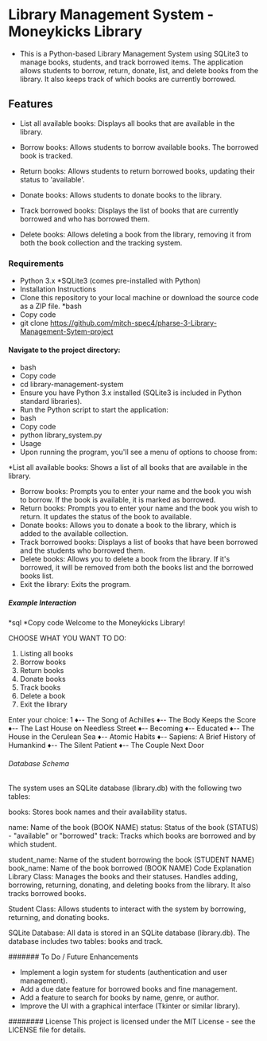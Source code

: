 # Library Management System - Moneykicks Library

* This is a Python-based Library Management System using SQLite3 to manage books, students, and track borrowed items. The application allows students to borrow, return, donate, list, and delete books from the library. It also keeps track of which books are currently borrowed.

## Features
* List all available books: Displays all books that are available in the library.
* Borrow books: Allows students to borrow available books. The borrowed book is tracked.
* Return books: Allows students to return borrowed books, updating their status to 'available'.

* Donate books: Allows students to donate books to the library.
* Track borrowed books: Displays the list of books that are currently borrowed and who has borrowed them.
* Delete books: Allows deleting a book from the library, removing it from both the book collection and the tracking system.

### Requirements
* Python 3.x
*SQLite3 (comes pre-installed with Python)
* Installation Instructions
* Clone this repository to your local machine or download the source code as a ZIP file.
*bash
* Copy code
* git clone https://github.com/mitch-spec4/pharse-3-Library-Management-Sytem-project

#### Navigate to the project directory:
* bash
* Copy code
* cd library-management-system
* Ensure you have Python 3.x installed (SQLite3 is included in Python standard libraries).
* Run the Python script to start the application:
* bash
* Copy code
* python library_system.py
* Usage
* Upon running the program, you'll see a menu of options to choose from:

*List all available books: Shows a list of all books that are available in the library.
* Borrow books: Prompts you to enter your name and the book you wish to borrow. If the book is available, it is marked as borrowed.
* Return books: Prompts you to enter your name and the book you wish to return. It updates the status of the book to available.
* Donate books: Allows you to donate a book to the library, which is added to the available collection.
* Track borrowed books: Displays a list of books that have been borrowed and the students who borrowed them.
* Delete books: Allows you to delete a book from the library. If it's borrowed, it will be removed from both the books list and the borrowed books list.
* Exit the library: Exits the program.

##### Example Interaction
*sql
*Copy code
   Welcome to the Moneykicks Library!

CHOOSE WHAT YOU WANT TO DO:
1. Listing all books
2. Borrow books
3. Return books
4. Donate books
5. Track books
6. Delete a book
7. Exit the library

Enter your choice: 1
♦-- The Song of Achilles
♦-- The Body Keeps the Score
♦-- The Last House on Needless Street
♦-- Becoming
♦-- Educated
♦-- The House in the Cerulean Sea
♦-- Atomic Habits
♦-- Sapiens: A Brief History of Humankind
♦-- The Silent Patient
♦-- The Couple Next Door

###### Database Schema
The system uses an SQLite database (library.db) with the following two tables:

books: Stores book names and their availability status.

name: Name of the book (BOOK NAME)
status: Status of the book (STATUS) - "available" or "borrowed"
track: Tracks which books are borrowed and by which student.

student_name: Name of the student borrowing the book (STUDENT NAME)
book_name: Name of the book borrowed (BOOK NAME)
Code Explanation
Library Class: Manages the books and their statuses. Handles adding, borrowing, returning, donating, and deleting books from the library. It also tracks borrowed books.

Student Class: Allows students to interact with the system by borrowing, returning, and donating books.

SQLite Database: All data is stored in an SQLite database (library.db). The database includes two tables: books and track.

####### To Do / Future Enhancements
* Implement a login system for students (authentication and user management).
* Add a due date feature for borrowed books and fine management.
* Add a feature to search for books by name, genre, or author.
* Improve the UI with a graphical interface (Tkinter or similar library).

######## License
This project is licensed under the MIT License - see the LICENSE file for details.


